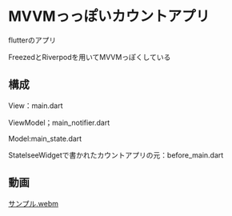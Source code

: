 # MVVMっっぽいカウントアプリ

flutterのアプリ

FreezedとRiverpodを用いてMVVMっぽくしている

## 構成

View：main.dart

ViewModel；main_notifier.dart

Model:main_state.dart

StatelseeWidgetで書かれたカウントアプリの元：before_main.dart

## 動画
[サンプル.webm](https://user-images.githubusercontent.com/66543967/232810226-00c286a8-cddc-4957-8111-2d775b1ed626.webm)
